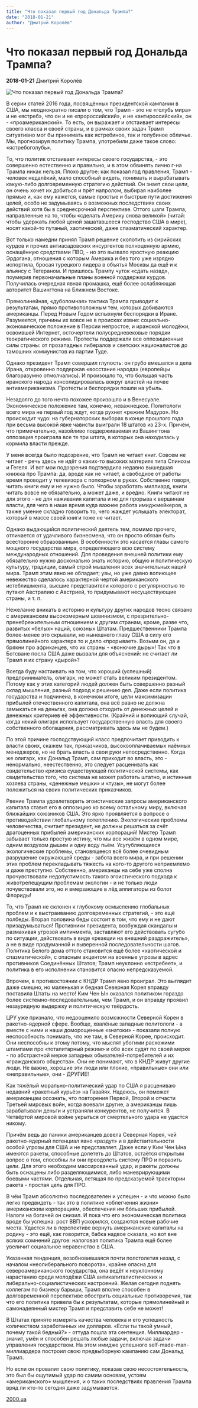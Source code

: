 ```yaml
---
title: "Что показал первый год Дональда Трампа?"
date: "2018-01-21"
author: "Дмитрий Королёв"
---
```


# Что показал первый год Дональда Трампа?

**2018-01-21** Дмитрий Королёв

![Что показал первый год Дональда Трампа?](http://2000.ua/modules/pages/pictures/1000x1000/16864_a03d8819935b1dfc2ce939345c05a8c7_9379.jpg)

В серии статей 2016 года, посвящённых президентской кампании в США, мы неоднократно писали о том, что Трамп - это не «голубь мира» и не «ястреб», что он и не «пророссийский», и не «антироссийский», он - «проамериканский». То есть, он выражает и отстаивает интересы своего класса и своей страны, и в рамках своих задач Трамп ситуативно мог бы принимать как ястребиное, так и голубиное обличье. Мы, прогнозируя политику Трампа, употребили даже такое слово: «ястребоголубь».

То, что политик отстаивает интересы своего государства, - это совершенно естественно и правильно, и в этом обвинять лично г-на Трампа никак нельзя. Плохо другое: как показал год правления, Трамп - человек недалёкий, мало способный видеть, понимать и вырабатывать какую-либо долговременную стратегию действий. Он знает свои цели, он очень хочет их добиться и прёт напролом, выбирая наиболее прямые и, как ему кажется, самые простые и быстрые пути достижения целей, особо не задумываясь о возможных последствиях своих действий хотя бы в среднесрочной перспективе. Оттого шаги Трампа, направленные на то, чтобы «сделать Америку снова великой» (читай: чтобы удержать любой ценой зашатавшееся господство США в мире), носят какой-то путаный, хаотический, даже спазматический характер.

Вот только намедни принял Трамп решение сколотить из сирийских курдов и прочих антиасадовских инсургентов полноценную армию, оснащённую средствами ПВО, - но это вызвало яростную реакцию Эрдогана, отношения с которым Америка и без того уже изрядно испортила, бросая турецкого лидера в объятья Москвы да ещё и к альянсу с Тегераном. И пришлось Трампу чуток «сдать назад», поумерив первоначальные планы военной поддержки курдов. Получилась очередная явная промашка, ещё более ослабляющая авторитет Вашингтона на Ближнем Востоке.

Прямолинейная, «дуболомная» тактика Трампа приводит к результатам, прямо противоположным тем, которых добиваются американцы. Перед Новым Годом вспыхнули беспорядки в Иране. Разумеется, причины их вовсе не в происках извне: социально-экономическое положение в Персии непростое, и иранской молодёжи, освоившей Интернет, осточертели полусредневековые порядки теократического режима. Протесты поддержали все оппозиционные силы страны: от прозападных либералов и светских националистов до тамошних коммунистов из партии Туде.

Однако президент Трамп совершил глупость: он грубо вмешался в дела Ирана, откровенно поддержав «восстание народа» (европейцы благоразумно отмолчались). И произошло то, что большая часть иранского народа консолидировалась вокруг властей на почве антиамериканизма. Протесты и беспорядки пошли на убыль.

Незадолго до того нечто похожее произошло и в Венесуэле. Экономическое положение там, конечно, неважнецкое. Политологи всего мира не первый год ждут, когда рухнет «режим Мадуро». Но происходит чудо: на губернаторских выборах в конце прошлого года при весьма высокой явке чависты выиграли 18 штатов из 23-х. Причём, что примечательно, назойливо поддерживаемая из Вашингтона оппозиция проиграла все те три штата, в которых она находилась у кормила власти прежде.

У меня всегда было подозрение, что Трамп не читает книг. Совсем не читает - речь здесь не идёт о каких-то высоких материях типа Спинозы и Гегеля. И вот мои подозрения подтвердила недавно вышедшая книжка про Трампа: да, вроде как не читает, а свободное от работы время проводит у телевизора с попкорном в руках. Собственно говоря, читать книги ему и не нужно было. Чтобы заработать миллиард, книги читать вовсе не обязательно, а может даже, и вредно. Книги читают не для этого - не для наживания капитала и не для прорыва к вершинам власти, для чего в наше время куда важнее работа имиджмейкеров, а также умение складно говорить то, чего жаждет услышать электорат, который в массе своей книги тоже не читает.

Однако выдающийся политический деятель тем, помимо прочего, отличается от удачливого бизнесмена, что он просто обязан быть всесторонне образованным. В особенности это касается главы самого мощного государства мира, определяющего всю систему международных отношений. Для проведения внешней политики ему обязательно нужно досконально знать историю, общую и политическую культуру, традиции, самый строй мышления всех значительных наций мира. Трамп этим явно не обладает; увы, но уже давно вопиющее невежество сделалось характерной чертой американского истеблишмента, высшие представители которого с регулярностью то путают Австралию с Австрией, то придумывают несуществующие страны, и т. п.

Нежелание вникать в историю и культуру других народов тесно связано с американским высокомерным шовинизмом, с презрительно-пренебрежительным отношением к другим странам, кроме, разве что, развитых «белых» наций, союзных Штатам. Предшественники Трампа более-менее это скрывали, но нынешнего главу США в силу его прямолинейного характера то и дело «прорывает». Возьми он, да и брякни про африканцев, что их страны - «вонючие дыры»! Так что в Ботсване посла США даже вызвали для объяснений: не считает ли Трамп и их страну «дырой»?

Всегда буду настаивать на том, что хороший (успешный) предприниматель, олигарх, не может стать великим президентом. Потому как у этих категорий людей должен быть совершенно разный склад мышления, разный подход к решению дел. Даже если политика государства и подчинена, в конечном итоге, цели максимизации прибылей отечественного капитала, она всё равно не должна замыкаться на деньгах, она должна отходить от денежных целей и денежных критериев её эффективности. (Крайний и вопиющий случай, когда некий олигарх использует государственную власть для своего собственного обогащения, рассматривать здесь мы не будем.)

По этой причине господствующий класс предпочитает приводить к власти своих, скажем так, приказчиков, высокооплачиваемых наёмных менеджеров, но не брать власть в свои руки непосредственно. Когда же олигарх, как Дональд Трамп, сам приходит во власть, это - ненормально, неестественно, это следует расценивать как свидетельство кризиса существующей политической системы, как свидетельство того, что система не может работать штатно, и истинные хозяева страны, «денежные мешки» и «тузы», не могут более положиться на своих политических приказчиков.

Рвение Трампа удовлетворить эгоистические запросы американского капитала ставит его в оппозицию ко всему остальному миру, включая ближайших союзников США. Это ярко проявляется в вопросе о противодействии глобальному потеплению. Экологические проблемы человечества, считает президент, не должны решаться за счёт драгоценных прибылей американских корпораций! Мистер Трамп забывает только простую истину, что мы все живём в одном мире, одним воздухом дышим и одну воду пьём. Усугубляющиеся экологические проблемы, становящееся всё более очевидным разрушение окружающей среды - забота всего мира, и при решении этих проблем перекладывать тяжесть на кого-то другого неприемлемо и даже преступно. Собственно, американцы на себе уже сполна прочувствовали недопустимость такого эгоистического подхода к животрепещущим проблемам экологии - и не только люди почувствовали это, но и вмерзающие в лёд аллигаторы из болот Флориды!

То, что Трамп не склонен к глубокому осмыслению глобальных проблем и к выстраиванию долговременных стратегий, - это ещё полбеды. Вторая половина беды состоит в том, что ему и не дают призадумываться! Противники президента, возбуждая скандалы и размахивая угрозой импичмента, заставляют его действовать сугубо по ситуации, действовать в виде «реакции на внешний раздражитель», а не в виде продуманной и выверенной последовательности шагов. Политика Белого дома оттого становится ещё более «хаотической и спазматической», с опасным акцентом на военные угрозы в адрес противников Соединённых Штатов; Трамп неуклонно «ястребеет», и политика в его исполнении становится опасно непредсказуемой.

Впрочем, в противостоянии с КНДР Трамп явно проиграл. Это выглядит даже смешно, но маленькая и бедная Северная Корея вправду поставила Штаты на место! Ким Чен Ын оказался политиком гораздо более системно-последовательным, чем Трамп, и он вправду проявил незаурядную выдержку и политическую твёрдость.

ЦРУ уже признало, что недооценило возможности Северной Кореи в ракетно-ядерной сфере. Вообще, хвалёные западные политологи - а вместе с ними и наши доморощенные «знатоки» - показали полную неспособность понимать, что же там, в Северной Корее, происходит. Они неспособны к этому потому, что мыслят убогими расхожими штампами про «тоталитарный режим» и обо всех судят по своей мерке - по абстрактной мерке западных обывателей-потребителей и их «гражданского общества». Они не понимают, что в КНДР живут другие люди. Не важно, хорошие эти люди или плохие, «правильные» они или «неправильные», они - ДРУГИЕ!

Как тяжёлый морально-политический удар по США я расцениваю недавний «ракетный курьёз» на Гавайях. Надеюсь, он поможет американцам осознать, что повторения Первой, Второй и отчасти Третьей мировых войн, когда воевали другие, а американцы лишь зарабатывали деньги и устраняли конкурентов, не получится. В Четвёртой мировой войне укрыться от смертельного удара не удастся никому.

Причём ведь до паники американцев довела Северная Корея, чей ракетно-ядерный потенциал явно «раздут» и в действительности особой угрозы для США и не представляет. Даже если у Ким Чен Ына имеются ракеты, способные долететь до Штатов, остаётся открытым вопрос о том, способны ли они преодолеть систему ПРО и поразить цели. Для этого необходим массированный удар, и ракеты должны быть оснащены либо разделяющимися, либо маневрирующими боевыми частями. Отдельная, летящая по предсказуемой траектории ракета - простая цель для ПРО.

В чём Трамп абсолютно последователен и успешен - и что можно было легко предвидеть - так это в политике «облегчения жизни» американским корпорациям, обеспечения им бóльших прибылей. Налоги на богачей он снизил. И пока что его экономическая политика вроде бы успешна: рост ВВП ускорился, создаются новые рабочие места. Удастся ли в перспективе вернуть американские капиталы на родину - это ещё, как говорится, бабка надвое сказала, но вот вне всяких сомнений другое: налоговая политика Трампа ещё более увеличит социальное неравенство в США.

Указанная тенденция, возобновившаяся почти полстолетия назад, с началом «неолиберального поворота», крайне опасна для североамериканского государства, она ведёт к неуклонному нарастанию среди молодёжи США антикапиталистических и либерально-социалистических настроений. Желая сегодня поднять коллегам по бизнесу барыши, Трамп вполне способен в долговременной перспективе обострить социальные противоречия, так что его политика привела бы к результатам, которые прямолинейный и самонадеянный мистер Трамп и представить себе не может!

В Штатах принято измерять качества человека и его успешность количеством заработанных им долларов. «Если ты такой умный, почему такой бедный?» - оттуда пошла эта сентенция. Миллиардер - значит, умён и способен решать любые задачи, включая задачи управления государством. На этом имидже успешного self-made-man-миллиардера построил свою предвыборную кампанию сам Дональд Трамп.

Но если он провалит свою политику, показав свою несостоятельность, это был бы ощутимый удар по самим основам, устоям «американского» мышления, и о таких последствиях правления Трампа вряд ли кто-то сегодня даже задумывается.

[2000.ua](https://www.2000.ua/)